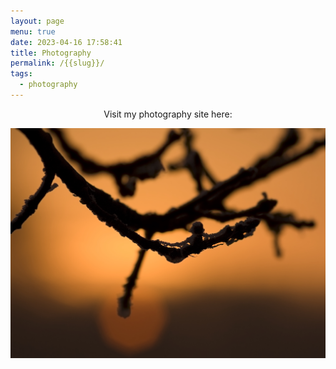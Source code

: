 ```yaml
---
layout: page
menu: true
date: 2023-04-16 17:58:41
title: Photography
permalink: /{{slug}}/
tags:
  - photography
---
```

<p style="text-align: center;">Visit my photography site here:</p>

[![Kol Tregaskes Photography](/assets/img/uploads/branch-in-the-sunrise.jpg "Kol Tregaskes Photography")](https://koltregaskesphotography.com/)